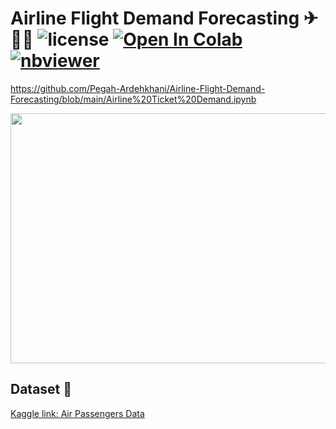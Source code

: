 # Airline Flight Demand Forecasting ✈👨‍✈️ ![license](https://img.shields.io/github/license/Pegah-Ardehkhani/Airline-Flight-Demand-Forecasting.svg) <a href="https://colab.research.google.com/github/Pegah-Ardehkhani/Airline-Flight-Demand-Forecasting/blob/main/Airline%20Ticket%20Demand.ipynb" target="_parent\"><img src="https://colab.research.google.com/assets/colab-badge.svg" alt="Open In Colab"/></a> [![nbviewer](https://img.shields.io/badge/render-nbviewer-orange.svg)](http://nbviewer.org/github/Pegah-Ardehkhani/Airline-Flight-Demand-Forecasting/blob/main/Airline%20Ticket%20Demand.ipynb)


https://github.com/Pegah-Ardehkhani/Airline-Flight-Demand-Forecasting/blob/main/Airline%20Ticket%20Demand.ipynb

<p align="center">
  <img width="600" height="400" src="https://static01.nyt.com/images/2020/04/16/travel/16-travel-arbitrage_gif/16-travel-arbitrage_gif-superJumbo.gif">
</p>


## Dataset 📔

[Kaggle link: Air Passengers Data](https://www.kaggle.com/datasets/rakannimer/air-passengers)
